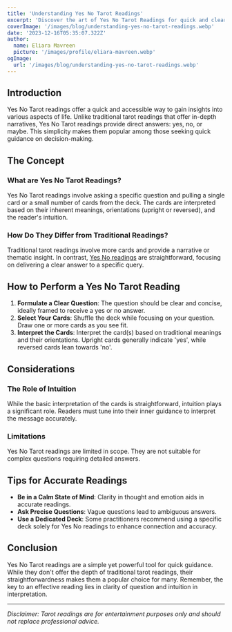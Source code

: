 ```yaml
---
title: 'Understanding Yes No Tarot Readings'
excerpt: 'Discover the art of Yes No Tarot Readings for quick and clear insights. Understand how to ask the right questions and interpret cards for...'
coverImage: '/images/blog/understanding-yes-no-tarot-readings.webp'
date: '2023-12-16T05:35:07.322Z'
author:
  name: Eliara Mavreen
  picture: '/images/profile/eliara-mavreen.webp'
ogImage:
  url: '/images/blog/understanding-yes-no-tarot-readings.webp'
---
```


## Introduction

Yes No Tarot readings offer a quick and accessible way to gain insights into various aspects of life. Unlike traditional
tarot readings that offer in-depth narratives, Yes No Tarot readings provide direct answers: yes, no, or maybe. This
simplicity makes them popular among those seeking quick guidance on decision-making.

## The Concept

### What are Yes No Tarot Readings?

Yes No Tarot readings involve asking a specific question and pulling a single card or a small number of cards from the
deck. The cards are interpreted based on their inherent meanings, orientations (upright or reversed), and the reader's
intuition.

### How Do They Differ from Traditional Readings?

Traditional tarot readings involve more cards and provide a narrative or thematic insight. In
contrast, [Yes No readings](https://pagetarot.co/articles/yes-no-tarot-a-simple-guide-to-quick-insights)
are straightforward, focusing on delivering a clear answer to a specific query.

## How to Perform a Yes No Tarot Reading

1. **Formulate a Clear Question**: The question should be clear and concise, ideally framed to receive a yes or no
   answer.
2. **Select Your Cards**: Shuffle the deck while focusing on your question. Draw one or more cards as you see fit.
3. **Interpret the Cards**: Interpret the card(s) based on traditional meanings and their orientations. Upright cards
   generally indicate 'yes', while reversed cards lean towards 'no'.

## Considerations

### The Role of Intuition

While the basic interpretation of the cards is straightforward, intuition plays a significant role. Readers must tune
into their inner guidance to interpret the message accurately.

### Limitations

Yes No Tarot readings are limited in scope. They are not suitable for complex questions requiring detailed answers.

## Tips for Accurate Readings

- **Be in a Calm State of Mind**: Clarity in thought and emotion aids in accurate readings.
- **Ask Precise Questions**: Vague questions lead to ambiguous answers.
- **Use a Dedicated Deck**: Some practitioners recommend using a specific deck solely for Yes No readings to enhance
  connection and accuracy.

## Conclusion

Yes No Tarot readings are a simple yet powerful tool for quick guidance. While they don't offer the depth of traditional
tarot readings, their straightforwardness makes them a popular choice for many. Remember, the key to an effective
reading lies in clarity of question and intuition in interpretation.

---

*Disclaimer: Tarot readings are for entertainment purposes only and should not replace professional advice.*

